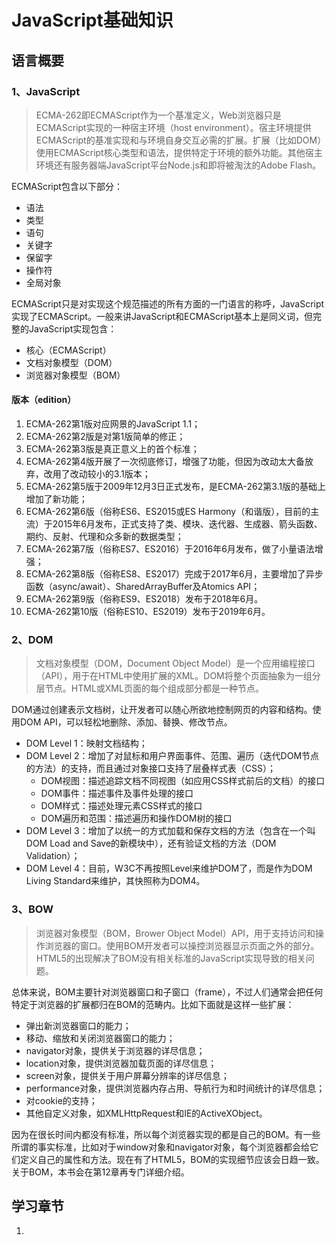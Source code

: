 # JavaScript基础知识

## 语言概要
### 1、JavaScript

> ECMA-262即ECMAScript作为一个基准定义，Web浏览器只是ECMAScript实现的一种宿主环境（host environment）。宿主环境提供ECMAScript的基准实现和与环境自身交互必需的扩展。扩展（比如DOM）使用ECMAScript核心类型和语法，提供特定于环境的额外功能。其他宿主环境还有服务器端JavaScript平台Node.js和即将被淘汰的Adobe Flash。

ECMAScript包含以下部分：

- 语法
- 类型
- 语句
- 关键字
- 保留字
- 操作符
- 全局对象

ECMAScript只是对实现这个规范描述的所有方面的一门语言的称呼，JavaScript实现了ECMAScript。一般来讲JavaScript和ECMAScript基本上是同义词，但完整的JavaScript实现包含：

- 核心（ECMAScript）
- 文档对象模型（DOM）
- 浏览器对象模型（BOM）

#### 版本（edition）

1. ECMA-262第1版对应网景的JavaScript 1.1；
2. ECMA-262第2版是对第1版简单的修正；
3. ECMA-262第3版是真正意义上的首个标准；
4. ECMA-262第4版开展了一次彻底修订，增强了功能，但因为改动太大备放弃，改用了改动较小的3.1版本；
5. ECMA-262第5版于2009年12月3日正式发布，是ECMA-262第3.1版的基础上增加了新功能；
6. ECMA-262第6版（俗称ES6、ES2015或ES Harmony（和谐版），目前的主流）于2015年6月发布，正式支持了类、模块、迭代器、生成器、箭头函数、期约、反射、代理和众多新的数据类型；
7. ECMA-262第7版（俗称ES7、ES2016）于2016年6月发布，做了小量语法增强；
8. ECMA-262第8版（俗称ES8、ES2017）完成于2017年6月，主要增加了异步函数（async/await）、SharedArrayBuffer及Atomics API；
9. ECMA-262第9版（俗称ES9、ES2018）发布于2018年6月。
10. ECMA-262第10版（俗称ES10、ES2019）发布于2019年6月。

### 2、DOM

> 文档对象模型（DOM，Document Object Model）是一个应用编程接口（API），用于在HTML中使用扩展的XML。DOM将整个页面抽象为一组分层节点。HTML或XML页面的每个组成部分都是一种节点。

DOM通过创建表示文档树，让开发者可以随心所欲地控制网页的内容和结构。使用DOM API，可以轻松地删除、添加、替换、修改节点。

- DOM Level 1：映射文档结构；
- DOM Level 2：增加了对鼠标和用户界面事件、范围、遍历（迭代DOM节点的方法）的支持，而且通过对象接口支持了层叠样式表（CSS）；
  - DOM视图：描述追踪文档不同视图（如应用CSS样式前后的文档）的接口
  - DOM事件：描述事件及事件处理的接口
  - DOM样式：描述处理元素CSS样式的接口
  - DOM遍历和范围：描述遍历和操作DOM树的接口
- DOM Level 3：增加了以统一的方式加载和保存文档的方法（包含在一个叫DOM Load and Save的新模块中），还有验证文档的方法（DOM Validation）；
- DOM Level 4：目前，W3C不再按照Level来维护DOM了，而是作为DOM Living Standard来维护，其快照称为DOM4。

### 3、BOW

> 浏览器对象模型（BOM，Brower Object Model）API，用于支持访问和操作浏览器的窗口。使用BOM开发者可以操控浏览器显示页面之外的部分。HTML5的出现解决了BOM没有相关标准的JavaScript实现导致的相关问题。

总体来说，BOM主要针对浏览器窗口和子窗口（frame），不过人们通常会把任何特定于浏览器的扩展都归在BOM的范畴内。比如下面就是这样一些扩展：

- 弹出新浏览器窗口的能力；
- 移动、缩放和关闭浏览器窗口的能力；
- navigator对象，提供关于浏览器的详尽信息；
- location对象，提供浏览器加载页面的详尽信息；
- screen对象，提供关于用户屏幕分辨率的详尽信息；
- performance对象，提供浏览器内存占用、导航行为和时间统计的详尽信息；
- 对cookie的支持；
- 其他自定义对象，如XMLHttpRequest和IE的ActiveXObject。

因为在很长时间内都没有标准，所以每个浏览器实现的都是自己的BOM。有一些所谓的事实标准，比如对于window对象和navigator对象，每个浏览器都会给它们定义自己的属性和方法。现在有了HTML5，BOM的实现细节应该会日趋一致。关于BOM，本书会在第12章再专门详细介绍。


## 学习章节

1. 